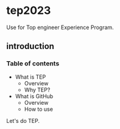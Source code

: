 # tep2023
Use for Top engineer Experience Program.

## introduction
### Table of contents
- What is TEP
  - Overview
  - Why TEP?
- What is GitHub
  - Overview
  - How to use

Let's do TEP.

